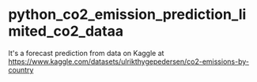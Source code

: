 # python_co2_emission_prediction_limited_co2_dataa
It's a forecast prediction from data on Kaggle at https://www.kaggle.com/datasets/ulrikthygepedersen/co2-emissions-by-country
